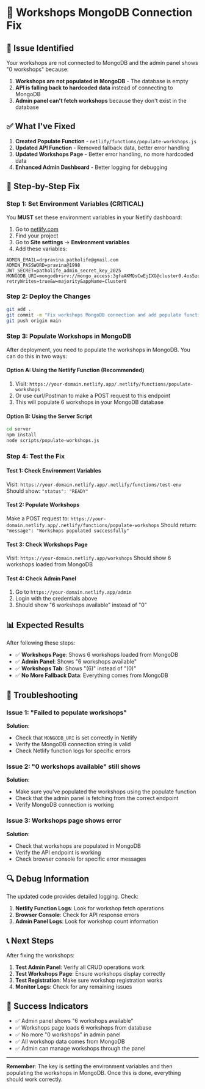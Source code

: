 # 🔧 Workshops MongoDB Connection Fix

## 🚨 Issue Identified

Your workshops are not connected to MongoDB and the admin panel shows "0 workshops" because:

1. **Workshops are not populated in MongoDB** - The database is empty
2. **API is falling back to hardcoded data** instead of connecting to MongoDB
3. **Admin panel can't fetch workshops** because they don't exist in the database

## ✅ What I've Fixed

1. **Created Populate Function** - `netlify/functions/populate-workshops.js`
2. **Updated API Function** - Removed fallback data, better error handling
3. **Updated Workshops Page** - Better error handling, no more hardcoded data
4. **Enhanced Admin Dashboard** - Better logging for debugging

## 🚀 Step-by-Step Fix

### Step 1: Set Environment Variables (CRITICAL)

You **MUST** set these environment variables in your Netlify dashboard:

1. Go to [netlify.com](https://netlify.com)
2. Find your project
3. Go to **Site settings** → **Environment variables**
4. Add these variables:

```
ADMIN_EMAIL=drpravina.patholife@gmail.com
ADMIN_PASSWORD=pravina@1998
JWT_SECRET=patholife_admin_secret_key_2025
MONGODB_URI=mongodb+srv://mongo_access:3gfaAKMQsCwEjIXG@cluster0.4os5zqa.mongodb.net/drs_db?retryWrites=true&w=majority&appName=Cluster0
```

### Step 2: Deploy the Changes

```bash
git add .
git commit -m "Fix workshops MongoDB connection and add populate function"
git push origin main
```

### Step 3: Populate Workshops in MongoDB

After deployment, you need to populate the workshops in MongoDB. You can do this in two ways:

#### Option A: Using the Netlify Function (Recommended)

1. Visit: `https://your-domain.netlify.app/.netlify/functions/populate-workshops`
2. Or use curl/Postman to make a POST request to this endpoint
3. This will populate 6 workshops in your MongoDB database

#### Option B: Using the Server Script

```bash
cd server
npm install
node scripts/populate-workshops.js
```

### Step 4: Test the Fix

#### Test 1: Check Environment Variables
Visit: `https://your-domain.netlify.app/.netlify/functions/test-env`
Should show: `"status": "READY"`

#### Test 2: Populate Workshops
Make a POST request to: `https://your-domain.netlify.app/.netlify/functions/populate-workshops`
Should return: `"message": "Workshops populated successfully"`

#### Test 3: Check Workshops Page
Visit: `https://your-domain.netlify.app/workshops`
Should show 6 workshops loaded from MongoDB

#### Test 4: Check Admin Panel
1. Go to `https://your-domain.netlify.app/admin`
2. Login with the credentials above
3. Should show "6 workshops available" instead of "0"

## 📊 Expected Results

After following these steps:

- ✅ **Workshops Page**: Shows 6 workshops loaded from MongoDB
- ✅ **Admin Panel**: Shows "6 workshops available" 
- ✅ **Workshops Tab**: Shows "(6)" instead of "(0)"
- ✅ **No More Fallback Data**: Everything comes from MongoDB

## 🚨 Troubleshooting

### Issue 1: "Failed to populate workshops"
**Solution**: 
- Check that `MONGODB_URI` is set correctly in Netlify
- Verify the MongoDB connection string is valid
- Check Netlify function logs for specific errors

### Issue 2: "0 workshops available" still shows
**Solution**: 
- Make sure you've populated the workshops using the populate function
- Check that the admin panel is fetching from the correct endpoint
- Verify MongoDB connection is working

### Issue 3: Workshops page shows error
**Solution**: 
- Check that workshops are populated in MongoDB
- Verify the API endpoint is working
- Check browser console for specific error messages

## 🔍 Debug Information

The updated code provides detailed logging. Check:

1. **Netlify Function Logs**: Look for workshop fetch operations
2. **Browser Console**: Check for API response errors
3. **Admin Panel Logs**: Look for workshop count information

## 📞 Next Steps

After fixing the workshops:

1. **Test Admin Panel**: Verify all CRUD operations work
2. **Test Workshops Page**: Ensure workshops display correctly
3. **Test Registration**: Make sure workshop registration works
4. **Monitor Logs**: Check for any remaining issues

## 🎯 Success Indicators

- ✅ Admin panel shows "6 workshops available"
- ✅ Workshops page loads 6 workshops from database
- ✅ No more "0 workshops" in admin panel
- ✅ All workshop data comes from MongoDB
- ✅ Admin can manage workshops through the panel

---

**Remember**: The key is setting the environment variables and then populating the workshops in MongoDB. Once this is done, everything should work correctly.
